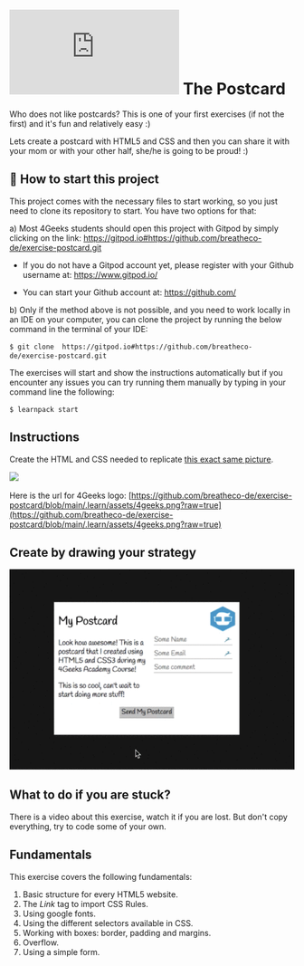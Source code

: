 # ![alt text](https://assets.breatheco.de/apis/img/images.php?blob&random&cat=icon&tags=breathecode,32)  The Postcard

Who does not like postcards? This is one of your first exercises (if not the first) and it's fun and relatively easy :)

Lets create a postcard with HTML5 and CSS and then you can share it with your mom or with your other half, she/he is going to be proud! :)

## 🌱  How to start this project

This project comes with the necessary files to start working, so you just need to clone its repository to start. You have two options for that:

a) Most 4Geeks students should open this project with Gitpod by simply clicking on the link: https://gitpod.io#https://github.com/breatheco-de/exercise-postcard.git
	
+ If you do not have a Gitpod account yet, please register with your Github username at: https://www.gitpod.io/ 

+ You can start your Github account at:  https://github.com/
 
b) Only if the method above is not possible, and you need to work locally in an IDE on your computer, you can clone the project by running the below command in the terminal of your IDE: 

```
$ git clone  https://gitpod.io#https://github.com/breatheco-de/exercise-postcard.git 
```

The exercises will start and show the instructions automatically but if you encounter any issues you can try running them manually by typing in your command line the following:

```
$ learnpack start
```

## Instructions

Create the HTML and CSS needed to replicate [this exact same picture](./.learn/assets/preview.png?raw=true).


<p><img height="300px" src="https://github.com/breatheco-de/exercise-postcard/blob/main/.learn/assets/strategy.gif?raw=true" /></p>

Here is the url for 4Geeks logo: [https://github.com/breatheco-de/exercise-postcard/blob/main/.learn/assets/4geeks.png?raw=true](https://github.com/breatheco-de/exercise-postcard/blob/main/.learn/assets/4geeks.png?raw=true)

## Create by drawing your strategy

![Postcard Strategy](./.learn/assets/strategy.gif?raw=true)

## What to do if you are stuck?

There is a video about this exercise, watch it if you are lost. But don't copy everything, try to code some of your own.

## Fundamentals
This exercise covers the following fundamentals:
1. Basic structure for every HTML5 website.
2. The *Link* tag to import CSS Rules.
3. Using google fonts.
3. Using the different selectors available in CSS.
4. Working with boxes: border, padding and margins.
5. Overflow.
6. Using a simple form.
